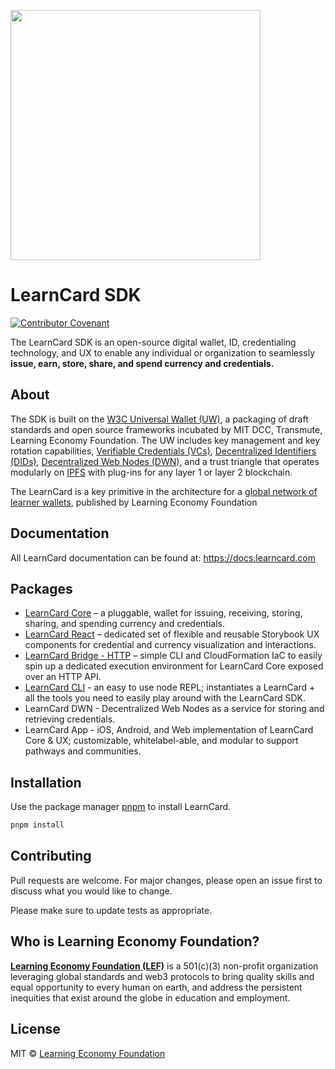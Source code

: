[<img src="https://user-images.githubusercontent.com/2185016/176284693-4ca14052-d067-4ea5-b170-c6cd2594ee23.png" width="400"/>](image.png)


# LearnCard SDK
[![Contributor Covenant](https://img.shields.io/badge/Contributor%20Covenant-2.1-4baaaa.svg)](CODE_OF_CONDUCT.md)

The LearnCard SDK is an open-source digital wallet, ID, credentialing technology, and UX to enable any individual or organization to seamlessly **issue, earn, store, share, and spend currency and credentials.**

## About
The SDK is built on the [W3C Universal Wallet (UW)](https://w3c-ccg.github.io/universal-wallet-interop-spec/), a packaging of draft standards and open source frameworks incubated by MIT DCC, Transmute, Learning Economy Foundation. The UW includes key management and key rotation capabilities, [Verifiable Credentials (VCs)](https://www.w3.org/TR/vc-data-model/), [Decentralized Identifiers (DIDs)](https://github.com/w3c-ccg/did-spec), [Decentralized Web Nodes (DWN)](https://identity.foundation/decentralized-web-node/spec/), and a trust triangle that operates modularly on [IPFS](https://ipfs.io/) with plug-ins for any layer 1 or layer 2 blockchain.  

The LearnCard is a key primitive in the architecture for a [global network of learner wallets](https://github.com/Learning-Economy-Foundation/Protocol-Research/blob/main/IoE-Network.md), published by Learning Economy Foundation


## Documentation
All LearnCard documentation can be found at:
https://docs.learncard.com


## Packages
- [LearnCard Core](./packages/learn-card-core) – a pluggable, wallet for issuing, receiving, storing, sharing, and spending currency and credentials.
- [LearnCard React](./packages/react-learn-card) – dedicated set of flexible and reusable Storybook UX components for credential and currency visualization and interactions.
- [LearnCard Bridge - HTTP](./packages/learn-card-bridge-http) – simple CLI and CloudFormation IaC to easily spin up a dedicated execution environment for LearnCard Core exposed over an HTTP API.
- [LearnCard CLI](./packages/learn-card-cli) - an easy to use node REPL; instantiates a LearnCard + all the tools you need to easily play around with the LearnCard SDK.
- LearnCard DWN - Decentralized Web Nodes as a service for storing and retrieving credentials.
- LearnCard App - iOS, Android, and Web implementation of LearnCard Core & UX; customizable, whitelabel-able, and modular to support pathways and communities.

## Installation

Use the package manager [pnpm](https://pnpm.io/) to install LearnCard.

```bash
pnpm install
```

## Contributing
Pull requests are welcome. For major changes, please open an issue first to discuss what you would like to change.

Please make sure to update tests as appropriate.

## Who is Learning Economy Foundation?

**[Learning Economy Foundation (LEF)](https://www.learningeconomy.io)** is a 501(c)(3) non-profit organization leveraging global standards and web3 protocols to bring quality skills and equal opportunity to every human on earth, and address the persistent inequities that exist around the globe in education and employment. 

## License
MIT © [Learning Economy Foundation](https://github.com/Learning-Economy-Foundation)

